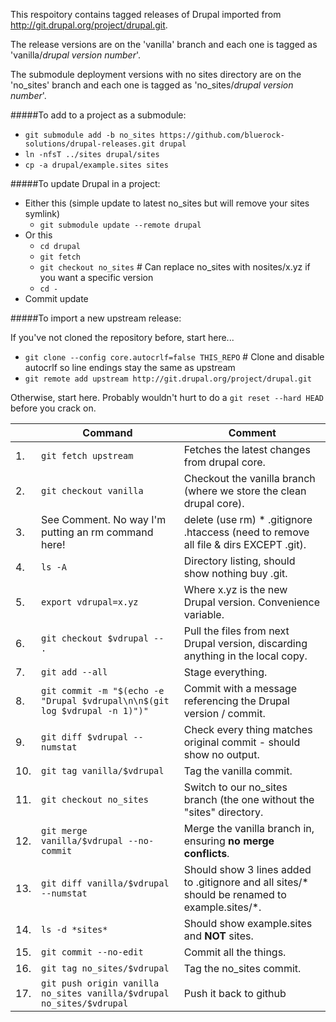 This respoitory contains tagged releases of Drupal imported from http://git.drupal.org/project/drupal.git.

The release versions are on the 'vanilla' branch and each one is tagged as 'vanilla/*drupal version number*'.

The submodule deployment versions with no sites directory are on the 'no_sites' branch and each one is tagged as 'no_sites/*drupal version number*'.

#####To add to a project as a submodule:

* `git submodule add -b no_sites https://github.com/bluerock-solutions/drupal-releases.git drupal`
* `ln -nfsT ../sites drupal/sites`
* `cp -a drupal/example.sites sites`

#####To update Drupal in a project:

* Either this (simple update to latest no_sites but will remove your sites symlink)
    * `git submodule update --remote drupal`
* Or this
    * `cd drupal`
    * `git fetch`
    * `git checkout no_sites` # Can replace no_sites with nosites/x.yz if you want a specific version
    * `cd -`
* Commit update

#####To import a new upstream release:

If you've not cloned the repository before, start here...

* `git clone --config core.autocrlf=false THIS_REPO` # Clone and disable autocrlf so line endings stay the same as upstream
* `git remote add upstream http://git.drupal.org/project/drupal.git`

Otherwise, start here. Probably wouldn't hurt to do a `git reset --hard HEAD` before you crack on.

|   	| Command 					  	| Comment 											|
|---	|---							|---												|
| 1.	| `git fetch upstream`					| Fetches the latest changes from drupal core.							|
| 2.	| `git checkout vanilla`				| Checkout the vanilla branch (where we store the clean drupal core).				|
| 3.	| See Comment. No way I'm putting an rm command here!	| delete (use rm) * .gitignore .htaccess (need to remove all file & dirs EXCEPT .git). 		|
| 4. 	| `ls -A`						| Directory listing, should show nothing buy .git.						|
| 5.	| `export vdrupal=x.yz`					| Where x.yz is the new Drupal version. Convenience variable.					|
| 6.	| `git checkout $vdrupal -- .`				| Pull the files from next Drupal version, discarding anything in the local copy.		|
| 7.	| `git add --all`					| Stage everything.										|
| 8. 	| `git commit -m "$(echo -e "Drupal $vdrupal\n\n$(git log $vdrupal -n 1)")"`	| Commit with a message referencing the Drupal version / commit.	|
| 9.	| `git diff $vdrupal --numstat`				| Check every thing matches original commit - should show no output.				|
| 10.	| `git tag vanilla/$vdrupal`				| Tag the vanilla commit.									|
| 11.	| `git checkout no_sites`				| Switch to our no_sites branch (the one without the "sites" directory.				|
| 12.	| `git merge vanilla/$vdrupal --no-commit`		| Merge the vanilla branch in, ensuring **no merge conflicts**.					|
| 13.	| `git diff vanilla/$vdrupal --numstat`			| Should show 3 lines added to .gitignore and all sites/* should be renamed to example.sites/*.	|
| 14.	| `ls -d *sites*`					| Should show example.sites and **NOT** sites.							|
| 15.	| `git commit --no-edit`				| Commit all the things.									|
| 16.	| `git tag no_sites/$vdrupal`				| Tag the no_sites commit.									|
| 17.	| `git push origin vanilla no_sites vanilla/$vdrupal no_sites/$vdrupal` | Push it back to github							|

